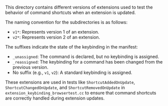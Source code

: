 This directory contains different versions of extensions used to test the
behavior of command shortcuts when an extension is updated.

The naming convention for the subdirectories is as follows:

- `v1*`: Represents version 1 of an extension.
- `v2*`: Represents version 2 of an extension.

The suffixes indicate the state of the keybinding in the manifest:
- `_unassigned`: The command is declared, but no keybinding is assigned.
- `_reassigned`: The keybinding for a command has been changed from the
previous version.
- No suffix (e.g., `v1`, `v2`): A standard keybinding is assigned.

These extensions are used in tests like `ShortcutAddedOnUpdate`,
`ShortcutChangedOnUpdate`, and `ShortcutRemovedOnUpdate` in
`extension_keybinding_browsertest.cc` to ensure that command shortcuts are
correctly handled during extension updates.